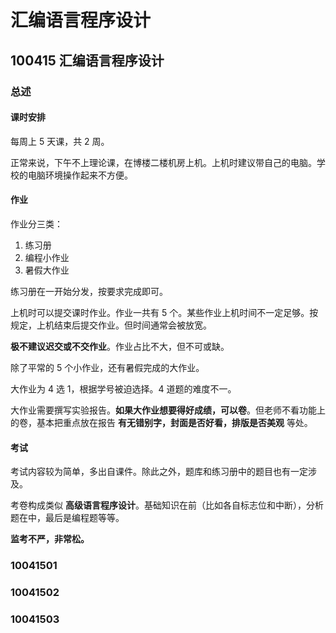# 汇编语言程序设计

## 100415 汇编语言程序设计

### 总述

#### 课时安排

每周上 5 天课，共 2 周。

正常来说，下午不上理论课，在博楼二楼机房上机。上机时建议带自己的电脑。学校的电脑环境操作起来不方便。

#### 作业

作业分三类：

1. 练习册
2. 编程小作业
3. 暑假大作业

练习册在一开始分发，按要求完成即可。

上机时可以提交课时作业。作业一共有 5 个。某些作业上机时间不一定足够。按规定，上机结束后提交作业。但时间通常会被放宽。

**极不建议迟交或不交作业**。作业占比不大，但不可或缺。

除了平常的 5 个小作业，还有暑假完成的大作业。

大作业为 4 选 1，根据学号被迫选择。4 道题的难度不一。

大作业需要撰写实验报告。**如果大作业想要得好成绩，可以卷**。但老师不看功能上的卷，基本把重点放在报告 **有无错别字，封面是否好看，排版是否美观** 等处。

#### 考试

考试内容较为简单，多出自课件。除此之外，题库和练习册中的题目也有一定涉及。

考卷构成类似 **高级语言程序设计**。基础知识在前（比如各自标志位和中断），分析题在中，最后是编程题等等。

**监考不严，非常松。**



### 10041501



### 10041502



### 10041503



